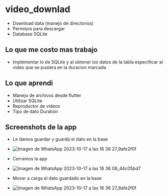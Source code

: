 # video_downlad

- Download data (manejo de directorios)
- Permisos para descargar
- Database SQLite

## Lo que me costo mas trabajo
- Implementar lo de SQLite y al obtener los datos de la tabla especificar al video que se pusiera en la duracion marcada

## Lo que aprendi
- Manejo de archivos desde flutter
- Utilizar SQLite
- Reproductor de videos
- Tipo de dato Duration

## Screenshots de la app
- Le damos guardar y guarda el dato en la base
- ![Imagen de WhatsApp 2023-10-17 a las 16 36 27_9afe2f0f](https://github.com/josepvazquezp/video_download_app/assets/74749686/f77d1f2c-955d-407d-aa72-e5811c00c9cd)

- Cerramos la app
- ![Imagen de WhatsApp 2023-10-17 a las 16 36 08_44c05bd7](https://github.com/josepvazquezp/video_download_app/assets/74749686/080358cf-7480-48e1-bc9d-ce3d0eece6ae)

- Mover a carga el dato guardado en la base
- ![Imagen de WhatsApp 2023-10-17 a las 16 36 27_9afe2f0f](https://github.com/josepvazquezp/video_download_app/assets/74749686/f77d1f2c-955d-407d-aa72-e5811c00c9cd)
